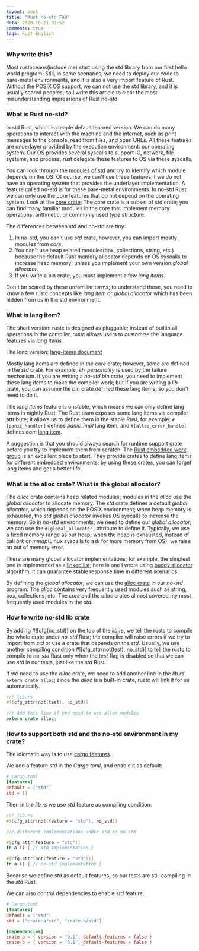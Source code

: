 ```yaml
---
layout: post
title: "Rust no-std FAQ"
data: 2020-10-21 02:52
comments: true
tags: Rust English
---
```


### Why write this?

Most rustaceans(include me) start using the std library from our first hello world program. Still, in some scenarios, we need to deploy our code to bare-metal environments, and it is also a very import feature of Rust. Without the POSIX OS support, we can not use the std library, and it is usually scared peoples, so I write this article to clear the most misunderstanding impressions of Rust no-std.

### What is Rust no-std?

In std Rust, which is people default learned version. We can do many operations to interact with the machine and the internet, such as print messages to the console, read from files, and open URLs. All these features are underlayer provided by the execution environment: our operating system. Our OS provides several syscalls to support IO, network, file systems, and process; rust delegate these features to OS via these syscalls.

You can look through the [modules of std](https://doc.rust-lang.org/stable/std/#modules) and try to identify which module depends on the OS. Of course, we can't use these features if we do not have an operating system that provides the underlayer implementation. A feature called no-std is for these bare-metal environments. In no-std Rust, we can only use the core features that do not depend on the operating system. Look at the [core crate](https://doc.rust-lang.org/stable/core/index.html); The core crate is a subset of std crate; you can find many familiar modules in the core that implement memory operations, arithmetic, or commonly used type structure.

The differences between std and no-std are tiny:

1. In no-std, you can't use *std* crate, however, you can import mostly modules from *core*.
2. You can't use heap related modules(box, collections, string, etc.) because the default Rust memory allocator depends on OS syscalls to increase heap memory; unless you implement your own version *global allocator*.
3. If you write a bin crate, you must implement a few *lang items*.

Don't be scared by these unfamiliar terms; to understand these, you need to know a few rustc concepts like *lang item* or *global allocator* which has been hidden from us in the std environment.

### What is lang item?

The short version: rustc is designed as pluggable; instead of builtin all operations in the compiler, rustc allows users to customize the language features via *lang items*.

The long version: [lang-items document](https://doc.rust-lang.org/unstable-book/language-features/lang-items.html)

Mostly lang items are defined in the *core* crate; however, some are defined in the *std* crate. For example, *eh_personality* is used by the failure mechanism. If you are writing a *no-std bin* crate, you need to implement these lang items to make the compiler work; but if you are writing a *lib* crate, you can assume the *bin* crate defined these lang items, so you don't need to do it.

The *lang items* feature is unstable, which means we can only define lang items in nightly Rust. The Rust team exposes some lang items via compiler attribute; it allows us to define them in the stable Rust, for example: `#[panic_handler]` defines *panic_impl* lang item, and `#[alloc_error_handle]` defines *oom* [lang item](https://github.com/rust-lang/rust/issues/51540).

A suggestion is that you should always search for runtime support crate before you try to implement them from scratch. The [Rust embedded work group](https://github.com/rust-embedded) is an excellent place to start. They provide crates to define lang items for different embedded environments; by using these crates, you can forget lang items and get a better life.

### What is the alloc crate? What is the global allocator?

The *alloc* crate contains heap related modules; modules in the *alloc* use the *global allocator* to allocate memory. The *std* crate defines a default *global allocator*, which depends on the POSIX environment; when heap memory is exhausted, the *std* *global allocator* invokes OS syscalls to increase the memory. So in *no-std* environments, we need to define our *global allocator*; we can use the `#[global_allocator]` attribute to define it. Typically, we use a fixed memory range as our heap; when the heap is exhausted, instead of call *brk* or *mmap*(Linux syscalls to ask for more memory from OS), we raise an out of memory error.

There are many global allocator implementations; for example, the simplest one is implemented as a [linked list](https://github.com/phil-opp/linked-list-allocator); here is one I wrote using [buddy allocator](https://github.com/jjyr/buddy-alloc) algorithm, it can guarantee stable response time in different scenarios.

By defining the *global allocator*, we can use the [alloc crate](https://doc.rust-lang.org/stable/alloc/index.html#modules) in our *no-std* program. The *alloc* contains very frequently used modules such as string, box, collections, etc. The *core* and the *alloc* crates almost covered my most frequently used modules in the *std*.

### How to write no-std lib crate

By adding #![cfg(no_std)] on the top of the *lib.rs*, we tell the rustc to compile the whole crate under *no-std* Rust; the compiler will raise errors if we try to import from *std* or use a crate that depends on the *std*. Usually, we use another compiling condition #![cfg_attr(not(test), no_std)] to tell the rustc to compile to *no-std* Rust only when the *test* flag is disabled so that we can use *std* in our tests, just like the *std* Rust.

If we need to use the *alloc* crate, we need to add another line in the *lib.rs* `extern crate alloc`; since the *alloc* is a built-in crate, rustc will link it for us automatically.

``` rust
//! lib.rs
#![cfg_attr(not(test), no_std)]

/// Add this line if you need to use alloc modules
extern crate alloc;
```

### How to support both std and the no-std environment in my crate?

The idiomatic way is to use [cargo features](https://doc.rust-lang.org/cargo/reference/features.html#features).

We add a feature *std* in the *Cargo.toml*, and enable it as default:

``` toml
# Cargo.toml
[features]
default = ["std"]
std = []
```

Then in the *lib.rs* we use *std* feature as compiling condition:

``` rust
//! lib.rs
#![cfg_attr(not(feature = "std"), no_std)]

/// different implementations under std or no-std

#[cfg_attr(feature = "std")]
fn a () { // std implementation }

#[cfg_attr(not(feature = "std"))]
fn a () { // no-std implementation }
```

Because we define *std* as default features, so our tests are still compiling in the *std* Rust.

We can also control dependencies to enable *std* feature:

``` toml
# Cargo.toml
[features]
default = ["std"]
std = ["crate-a/std", "crate-b/std"]

[dependencies]
crate-a = { version = "0.1", default-features = false }
crate-b = { version = "0.1", default-features = false }
```
